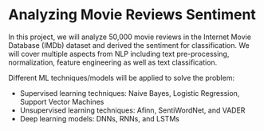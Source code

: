 # Analyzing Movie Reviews Sentiment
 In this project, we will analyze 50,000 movie reviews in the Internet Movie Database (IMDb) dataset and derived the sentiment for classification. We will cover multiple aspects from NLP including text pre-processing, normalization, feature engineering as well as text classification.

Different ML techniques/models will be applied to solve the problem:
- Supervised learning techniques: Naive Bayes, Logistic Regression, Support Vector Machines 
- Unsupervised learning techniques: Afinn, SentiWordNet, and VADER
- Deep learning models: DNNs, RNNs, and LSTMs
